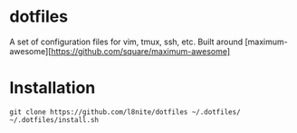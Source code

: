 dotfiles
========

A set of configuration files for vim, tmux, ssh, etc.
Built around [maximum-awesome][https://github.com/square/maximum-awesome]

Installation
===

```
git clone https://github.com/l8nite/dotfiles ~/.dotfiles/
~/.dotfiles/install.sh
```
